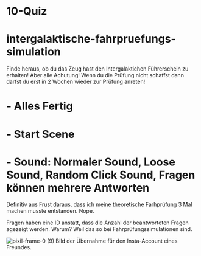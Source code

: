 # 10-Quiz

# intergalaktische-fahrpruefungs-simulation
Finde heraus, ob du das Zeug hast den Intergalaktichen Führerschein zu erhalten! Aber alle Achutung! Wenn du die Prüfung nicht schaffst dann darfst du erst in 2 Wochen wieder zur Prüfung anreten!

# - Alles Fertig
# - Start Scene
# - Sound: Normaler Sound, Loose Sound, Random Click Sound, Fragen können mehrere Antworten

Definitiv aus Frust daraus, dass ich meine theoretische Farhprüfung 3 Mal machen musste entstanden. Nope.

Fragen haben eine ID anstatt, dass die Anzahl der beantworteten Fragen agezeigt werden. Warum? Weil das so bei Fahrprüfungssimulationen sind.

![pixil-frame-0 (9)](https://github.com/wiverite/intergalaktische-fahrpruefungs-simulation/assets/100851021/cdb3550d-057f-43cb-adf5-4abbb423716d)
Bild der Übernahme für den Insta-Account eines Freundes.
